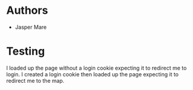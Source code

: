 # Authors

 - Jasper Mare

# Testing
 
I loaded up the page without a login cookie expecting it to redirect me to login.
I created a login cookie then loaded up the page expecting it to redirect me to the map.